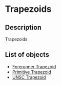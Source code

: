 # Trapezoids

## Description

Trapezoids

## List of objects

* [Forerunner Trapezoid](forerunner-trapezoid.md)
* [Primitive Trapezoid](primitive-trapezoid.md)
* [UNSC Trapezoid](unsc-trapezoid.md)
